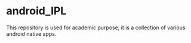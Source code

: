 # android_IPL
This repository is used for academic purpose, it is a collection of various android native apps.
